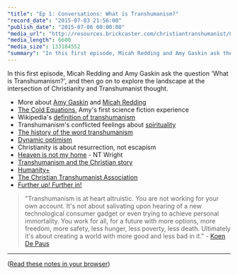 ```yaml
---
"title": "Ep 1: Conversations: What is Transhumanism?"
"record_date": "2015-07-03 21:56:00"
"publish_date": "2015-07-06 00:00:00"
"media_url": "http://resources.brickcaster.com/christiantranshumanist/001_what_is_transhumanism.mp3"
"media_length": 6600
"media_size": 133184552
"summary": "In this first episode, Micah Redding and Amy Gaskin ask the question 'What is Transhumanism?', and then go on to explore the landscape at the intersection of Christianity and Transhumanist thought."
---
```


In this first episode, Micah Redding and Amy Gaskin ask the question 'What is Transhumanism?', and then go on to explore the landscape at the intersection of Christianity and Transhumanist thought.

- More about [Amy Gaskin](http://www.amygaskin.com/about/) and [Micah Redding](http://micahredding.com/)
- [The Cold Equations](https://en.wikipedia.org/wiki/The_Cold_Equations), Amy's first science fiction experience 
- Wikipedia's [definition of transhumanism](https://en.wikipedia.org/wiki/Transhumanism)
- Transhumanism's conflicted feelings about [spirituality](https://en.wikipedia.org/wiki/Transhumanism#Spirituality)
- [The history of the word transhumanism](http://www.theologyplus.org/the-history-of-the-word-transhumanism/)
- [Dynamic optimism](http://www.maxmore.com/optimism.htm)
- Christianity is about resurrection, not escapism
- [Heaven is not my home](http://www.christianitytoday.com/ct/2008/april/13.36.html) - NT Wright
- [Transhumanism and the Christian story](http://micahredding.com/blog/2015/03/23/transhumanism-and-christian-story)
- [Humanity+](http://humanityplus.org/about/)
- [The Christian Transhumanist Association](http://www.christiantranshumanism.org/)
- [Further up! Further in!](https://www.goodreads.com/quotes/57437-i-have-come-home-at-last-this-is-my-real)

> "Transhumanism is at heart altruistic. You are not working for your own account. It's not about salivating upon hearing of a new technological consumer gadget or even trying to achieve personal immortality. You work for all, for a future with more options, more freedom, more safety, less hunger, less poverty, less death. Ultimately it's about creating a world with more good and less bad in it." - [Koen De Paus](https://www.facebook.com/groups/457984804375784/permalink/508009509373313/)

---

([Read these notes in your browser](http://brickcaster.com/christiantranshumanist/1))